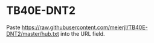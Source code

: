 # TB40E-DNT2
Paste https://raw.githubusercontent.com/meierjl/TB40E-DNT2/master/hub.txt into the URL field.
